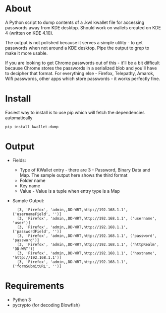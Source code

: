 # About
A Python script to dump contents of a .kwl kwallet file for accessing passwords away from KDE desktop. Should work on wallets created on KDE 4 (written on KDE 4.10).

The output is not polished because it serves a simple utility - to get passwords when not around a KDE desktop. Pipe the output to grep to make it more usable.

If you are looking to get Chrome passwords out of this - it'll be a bit difficult because Chrome stores the passwords in a serialized blob and you'll have to decipher that format. For everything else - Firefox, Telepathy, Amarok, Wifi passwords, other apps which store passwords - it works perfectly fine.

# Install

Easiest way to install is to use pip which will fetch the dependencies automatically

    pip install kwallet-dump

# Output
* Fields:
    + Type of KWallet entry - there are 3 - Password, Binary Data and Map. The sample output here shows the third format
    + Folder name
    + Key name
    + Value - Value is a tuple when entry type is a Map

* Sample Output:

        [3, 'Firefox', 'admin,,DD-WRT,http://192.168.1.1', ('usernameField', '')]
        [3, 'Firefox', 'admin,,DD-WRT,http://192.168.1.1', ('username', 'user')]
        [3, 'Firefox', 'admin,,DD-WRT,http://192.168.1.1', ('passwordField', '')]
        [3, 'Firefox', 'admin,,DD-WRT,http://192.168.1.1', ('password', 'password')]
        [3, 'Firefox', 'admin,,DD-WRT,http://192.168.1.1', ('httpRealm', 'DD-WRT')]
        [3, 'Firefox', 'admin,,DD-WRT,http://192.168.1.1', ('hostname', 'http://192.168.1.1')]
        [3, 'Firefox', 'admin,,DD-WRT,http://192.168.1.1', ('formSubmitURL', '')]

# Requirements
* Python 3
* pycrypto (for decoding Blowfish)
